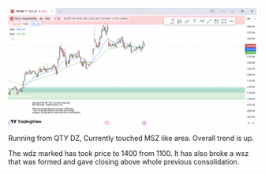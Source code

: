 ![Pasted image 20240223192103.png](Pictures/Pasted%20image%2020240223192103.png)

Running from QTY DZ, Currently touched MSZ like area. Overall trend is up.
 
The wdz marked has took price to 1400 from 1100. It has also broke a wsz that was formed and gave closing above whole previous consolidation. 

